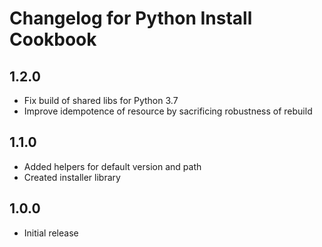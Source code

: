 # Changelog for Python Install Cookbook

## 1.2.0

* Fix build of shared libs for Python 3.7
* Improve idempotence of resource by sacrificing robustness of rebuild

## 1.1.0

* Added helpers for default version and path
* Created installer library

## 1.0.0

* Initial release
